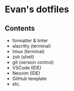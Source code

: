 # Evan's dotfiles

## Contents

- formatter & linter
- alacritty (terminal)
- tmux (terminal)
- zsh (shell)
- git (version control)
- VSCode (IDE)
- Neovim (IDE)
- GitHub template
- etc.
